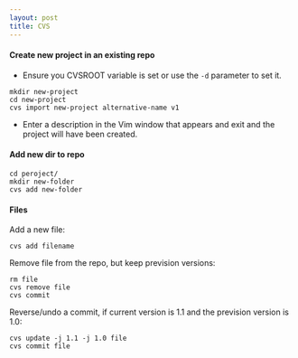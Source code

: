 ```yaml
---
layout: post 
title: CVS
---
```


#### Create new project in an existing repo

-   Ensure you CVSROOT variable is set or use the `-d` parameter to set
    it.

<!-- -->

    mkdir new-project
    cd new-project
    cvs import new-project alternative-name v1

-   Enter a description in the Vim window that appears and exit and the
    project will have been created.

#### Add new dir to repo

    cd peroject/
    mkdir new-folder
    cvs add new-folder

#### Files

Add a new file:

    cvs add filename

Remove file from the repo, but keep prevision versions:

    rm file
    cvs remove file
    cvs commit

Reverse/undo a commit, if current version is 1.1 and the prevision
version is 1.0:

    cvs update -j 1.1 -j 1.0 file
    cvs commit file
